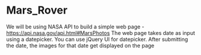 # Mars_Rover
We will be using NASA API to build a simple web page - https://api.nasa.gov/api.html#MarsPhotos The web page takes date as input using a datepicker. You can use jQuery UI for datepicker. After submitting the date, the images for that date get displayed on the page

